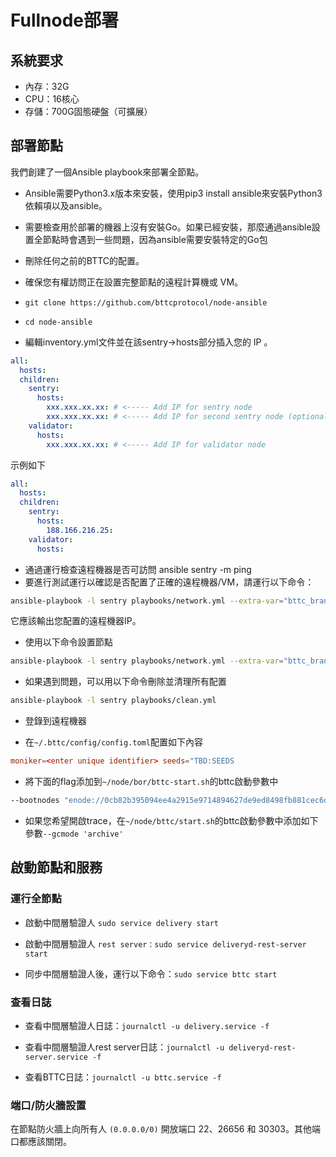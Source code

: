 # Fullnode部署

## 系統要求

- 內存：32G
- CPU：16核心
- 存儲：700G固態硬盤（可擴展）

## 部署節點

我們創建了一個Ansible playbook來部署全節點。

- Ansible需要Python3.x版本來安裝，使用pip3 install ansible來安裝Python3依賴項以及ansible。

- 需要檢查用於部署的機器上沒有安裝Go。如果已經安裝，那麼通過ansible設置全節點時會遇到一些問題，因為ansible需要安裝特定的Go包

- 刪除任何之前的BTTC的配置。

- 確保您有權訪問正在設置完整節點的遠程計算機或 VM。

- `git clone https://github.com/bttcprotocol/node-ansible`

- `cd node-ansible`

- 編輯inventory.yml文件並在該sentry->hosts部分插入您的 IP 。

```yml
all:
  hosts:
  children:
    sentry:
      hosts:
        xxx.xxx.xx.xx: # <----- Add IP for sentry node
        xxx.xxx.xx.xx: # <----- Add IP for second sentry node (optional)
    validator:
      hosts:
        xxx.xxx.xx.xx: # <----- Add IP for validator node
```

示例如下

```yml
all:
  hosts:
  children:
    sentry:
      hosts:
        188.166.216.25:
    validator:
      hosts:
```

- 通過運行檢查遠程機器是否可訪問 ansible sentry -m ping
- 要進行測試運行以確認是否配置了正確的遠程機器/VM，請運行以下命令：

```sh
ansible-playbook -l sentry playbooks/network.yml --extra-var="bttc_branch=v0.2.7 delivery_branch=v0.2.2  network_version=mainnet-v1 node_type=sentry/sentry delivery_network=mainnet" --list-hosts
```

它應該輸出您配置的遠程機器IP。

- 使用以下命令設置節點

```sh
ansible-playbook -l sentry playbooks/network.yml --extra-var="bttc_branch=v0.2.7 delivery_branch=v0.2.2  network_version=mainnet-v1 node_type=sentry/sentry delivery_network=mainnet"
```

- 如果遇到問題，可以用以下命令刪除並清理所有配置

```sh
ansible-playbook -l sentry playbooks/clean.yml
```

- 登錄到遠程機器

- 在`~/.bttc/config/config.toml`配置如下內容

```toml
moniker=<enter unique identifier> seeds="TBD:SEEDS
```

- 將下面的flag添加到`~/node/bor/bttc-start.sh`的bttc啟動參數中

```sh
--bootnodes "enode://0cb82b395094ee4a2915e9714894627de9ed8498fb881cec6db7c65e8b9a5bd7f2f25cc84e71e89d0947e51c76e85d0847de848c7782b13c0255247a6758178c@44.232.55.71:30303,enode://88116f4295f5a31538ae409e4d44ad40d22e44ee9342869e7d68bdec55b0f83c1530355ce8b41fbec0928a7d75a5745d528450d30aec92066ab6ba1ee351d710@159.203.9.164:30303"
```

- 如果您希望開啟trace，在`~/node/bttc/start.sh`的bttc啟動參數中添加如下參數`--gcmode 'archive'`

## 啟動節點和服務

### 運行全節點

- 啟動中間層驗證人 `sudo service delivery start`

- 啟動中間層驗證人 `rest server：sudo service deliveryd-rest-server start`

- 同步中間層驗證人後，運行以下命令：`sudo service bttc start`

### 查看日誌

- 查看中間層驗證人日誌：`journalctl -u delivery.service -f`

- 查看中間層驗證人rest server日誌：`journalctl -u deliveryd-rest-server.service -f`

- 查看BTTC日誌：`journalctl -u bttc.service -f`

### 端口/防火牆設置

在節點防火牆上向所有人 `(0.0.0.0/0)` 開放端口 22、26656 和 30303。其他端口都應該關閉。